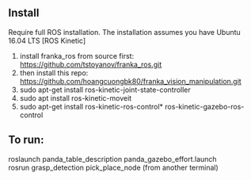 ## Install
Require full ROS installation. The installation assumes you have Ubuntu 16.04 LTS [ROS Kinetic]
1. install franka_ros from source first: https://github.com/tstoyanov/franka_ros.git
2. then install this repo: https://github.com/hoangcuongbk80/franka_vision_manipulation.git
3. sudo apt-get install ros-kinetic-joint-state-controller
4. sudo apt install ros-kinetic-moveit
5. sudo apt-get install ros-kinetic-ros-control* ros-kinetic-gazebo-ros-control

## To run:
roslaunch panda_table_description panda_gazebo_effort.launch <br/>
rosrun grasp_detection pick_place_node (from another terminal)
